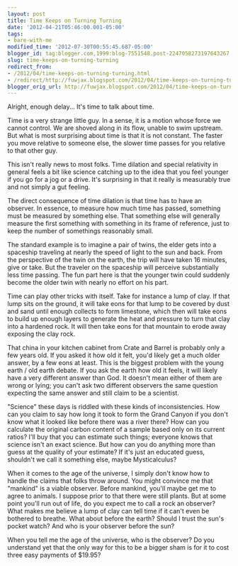 ```yaml
---
layout: post
title: Time Keeps on Turning Turning
date: '2012-04-21T05:46:00.001-05:00'
tags: 
- bare-with-me
modified_time: '2012-07-30T00:55:45.687-05:00'
blogger_id: tag:blogger.com,1999:blog-7551548.post-2247058273197643267
slug: time-keeps-on-turning-turning
redirect_from: 
- /2012/04/time-keeps-on-turning-turning.html
- /redirect/http://fuwjax.blogspot.com/2012/04/time-keeps-on-turning-turning.html
blogger_orig_url: http://fuwjax.blogspot.com/2012/04/time-keeps-on-turning-turning.html
---
```


Alright, enough delay... It's time to talk about time.

Time is a very strange little guy. In a sense, it is a motion whose force we cannot control. We are shoved along in its flow, unable to swim upstream. But what is most surprising about time is that it is not constant.  The faster you move relative to someone else, the slower time passes for you relative to that other guy.

This isn't really news to most folks. Time dilation and special relativity in general feels a bit like science catching up to the idea that you feel younger if you go for a jog or a drive. It's surprising in that it really is measurably true and not simply a gut feeling.

The direct consequence of time dilation is that time has to have an observer. In essence, to measure how much time has passed, something must be measured by something else. That something else will generally measure the first something with something in its frame of reference, just to keep the number of somethings reasonably small.

The standard example is to imagine a pair of twins, the elder gets into a spaceship traveling at nearly the speed of light to the sun and back. From the perspective of the twin on the earth, the trip will have taken 16 minutes, give or take. But the traveler on the spaceship will perceive substantially less time passing. The fun part here is that the younger twin could suddenly become the older twin with nearly no effort on his part.

Time can play other tricks with itself. Take for instance a lump of clay. If that lump sits on the ground, it will take eons for that lump to be covered by dust and sand until enough collects to form limestone, which then will take eons to build up enough layers to generate the heat and pressure to turn that clay into a hardened rock. It will then take eons for that mountain to erode away exposing the clay rock.

That china in your kitchen cabinet from Crate and Barrel is probably only a few years old. If you asked it how old it felt, you'd likely get a much older answer, by a few eons at least.  This is the biggest problem with the young earth / old earth debate. If you ask the earth how old it feels, it will likely have a very different answer than God. It doesn't mean either of them are wrong or lying; you can't ask two different observers the same question expecting the same answer and still claim to be a scientist.

"Science" these days is riddled with these kinds of inconsistencies. How can you claim to say how long it took to form the Grand Canyon if you don't know what it looked like before there was a river there? How can you calculate the original carbon content of a sample based only on its current ratios? I'll buy that you can estimate such things; everyone knows that science isn't an exact science. But how can you do anything more than guess at the quality of your estimate? If it's just an educated guess, shouldn't we call it something else, maybe Mysticalculus?

When it comes to the age of the universe, I simply don't know how to handle the claims that folks throw around. You might convince me that "mankind" is a viable observer. Before mankind, you'll maybe get me to agree to animals. I suppose prior to that there were still plants. But at some point you'll run out of life, do you expect me to call a rock an observer? What makes me believe a lump of clay can tell time if it can't even be bothered to breathe. What about before the earth? Should I trust the sun's pocket watch? And who is your observer before the sun?

When you tell me the age of the universe, who is the observer? Do you understand yet that the only way for this to be a bigger sham is for it to cost three easy payments of $19.95?